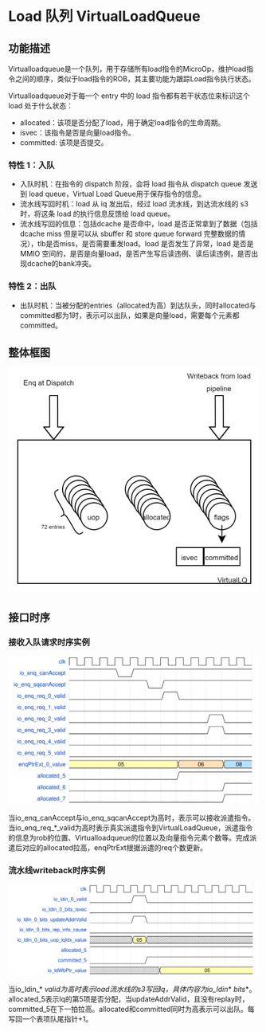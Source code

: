 # Load 队列 VirtualLoadQueue

## 功能描述

Virtualloadqueue是一个队列，用于存储所有load指令的MicroOp，维护load指令之间的顺序，类似于load指令的ROB，其主要功能为跟踪Load指令执行状态。

Virtualloadqueue对于每一个 entry 中的 load 指令都有若干状态位来标识这个 load 处于什么状态：

* allocated：该项是否分配了load，用于确定load指令的生命周期。
* isvec：该指令是否是向量load指令。
* committed: 该项是否提交。

### 特性 1：入队

* 入队时机：在指令的 dispatch 阶段，会将 load 指令从 dispatch queue 发送到 load queue，Virtual Load Queue用于保存指令的信息。
* 流水线写回时机：load 从 iq 发出后，经过 load 流水线，到达流水线的 s3 时，将这条 load 的执行信息反馈给 load queue。
* 流水线写回的信息：包括dcache 是否命中，load 是否正常拿到了数据（包括 dcache miss 但是可以从 sbuffer 和 store queue forward 完整数据的情况），tlb是否miss，是否需要重发load。load 是否发生了异常，load 是否是 MMIO 空间的，是否是向量load，是否产生写后读违例、读后读违例，是否出现dcache的bank冲突。

### 特性 2：出队

* 出队时机：当被分配的entries（allocated为高）到达队头，同时allocated与committed都为1时，表示可以出队，如果是向量load，需要每个元素都committed。

## 整体框图
<!-- 请使用 svg -->
![VirtualLoadQueue整体框图](./figure/VirtualLoadQueue.svg)

## 接口时序

### 接收入队请求时序实例

![VirtualLoadQueue-enqueue](./figure/VirtualLoadQueue-enqueue.svg)

当io_enq_canAccept与io_enq_sqcanAccept为高时，表示可以接收派遣指令。当io_enq_req_*_valid为高时表示真实派遣指令到VirtualLoadQueue，派遣指令的信息为rob的位置、Virtualloadqueue的位置以及向量指令元素个数等。完成派遣后对应的allocated拉高，enqPtrExt根据派遣的req个数更新。

### 流水线writeback时序实例

![VirtualLoadQueue-writeback](./figure/VirtualLoadQueue-writeback.svg)

当io_ldin_* _valid为高时表示load流水线的s3写回lq，具体内容为io_ldin_* _bits_*。allocated_5表示lq的第5项是否分配，当updateAddrValid，且没有replay时，committed_5在下一拍拉高。allocated和committed同时为高表示可以出队。每写回一个表项队尾指针+1。